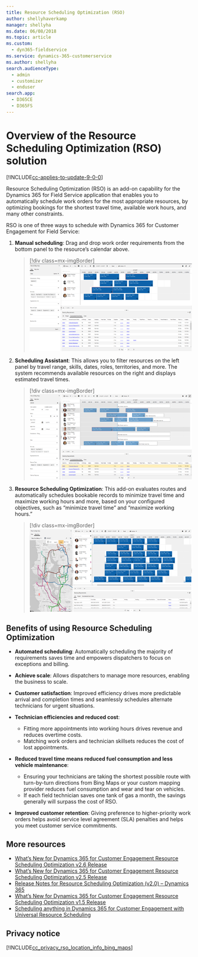 ```yaml
---
title: Resource Scheduling Optimization (RSO)
author: shellyhaverkamp
manager: shellyha
ms.date: 06/08/2018
ms.topic: article
ms.custom: 
  - dyn365-fieldservice
ms.service: dynamics-365-customerservice
ms.author: shellyha
search.audienceType: 
  - admin
  - customizer
  - enduser
search.app: 
  - D365CE
  - D365FS
---
```


# Overview of the Resource Scheduling Optimization (RSO) solution

[!INCLUDE[cc-applies-to-update-9-0-0](../includes/cc_applies_to_update_9_0_0.md)]

Resource Scheduling Optimization (RSO) is an add-on capability for the Dynamics
365 for Field Service application that enables you to automatically schedule
work orders for the most appropriate resources, by optimizing bookings for the
shortest travel time, available work hours, and many other constraints.

RSO is one of three ways to schedule with Dynamics 365 for Customer Engagement for Field Service:

1.  **Manual scheduling**: Drag and drop work order requirements from the bottom
    panel to the resource’s calendar above.

    > [!div class=mx-imgBorder]
    > ![](media/29a8d922fb088fa1d668c598f6887e65.png)

2.  **Scheduling Assistant**: This allows you to filter resources on the left
    panel by travel range, skills, dates, roles, territories, and more. The
    system recommends available resources on the right and displays estimated
    travel times.

    > [!div class=mx-imgBorder]
    > ![](media/131ed6d21d96cbc0ccc5a730dcbe1bd0.png)

3.  **Resource Scheduling Optimization**: This add-on evaluates routes and
    automatically schedules bookable records to minimize travel time and
    maximize working hours and more, based on your configured objectives, such
    as “minimize travel time” and “maximize working hours.”

    > [!div class=mx-imgBorder]
    > ![](media/8cce1b1462b960eecac5012ad1a2d685.png)

## Benefits of using Resource Scheduling Optimization 

- **Automated scheduling**: Automatically scheduling the majority of
requirements saves time and empowers dispatchers to focus on exceptions and
billing.

- **Achieve scale**: Allows dispatchers to manage more resources, enabling the
business to scale.

- **Customer satisfaction**: Improved efficiency drives more predictable
arrival and completion times and seamlessly schedules alternate technicians
for urgent situations.

- **Technician efficiencies and reduced cost**:
  -   Fitting more appointments into working hours drives revenue and reduces
    overtime costs.
  -   Matching work orders and technician skillsets reduces the cost of lost
    appointments.

- **Reduced travel time means reduced fuel consumption and less vehicle maintenance**:
  -   Ensuring your technicians are taking the shortest possible route with
    turn-by-turn directions from Bing Maps or your custom mapping provider
    reduces fuel consumption and wear and tear on vehicles.
  -   If each field technician saves one tank of gas a month, the savings
    generally will surpass the cost of RSO. 

- **Improved customer retention**: Giving preference to higher-priority work orders helps avoid service level agreement (SLA) penalties and helps you meet customer service commitments.

## More resources 

-   [What’s New for Dynamics 365 for Customer Engagement Resource Scheduling Optimization v2.6
    Release](https://blogs.msdn.microsoft.com/crm/2018/05/09/whats-new-for-dynamics-365-resource-scheduling-optimization-v2-6-release/)
-   [What’s New for Dynamics 365 for Customer Engagement Resource Scheduling Optimization v2.5
    Release](https://blogs.msdn.microsoft.com/crm/2018/04/02/whats-new-for-dynamics-365-resource-scheduling-optimization-v2-5-release/)
-   [Release Notes for Resource Scheduling Optimization (v2.0) – Dynamics
    365](https://blogs.msdn.microsoft.com/crm/2017/12/12/release-notes-for-resource-scheduling-optimization-v2-0-17335-1-dynamics-365/)
-   [What’s New for Dynamics 365 for Customer Engagement Resource Scheduling Optimization v1.5
    Release](https://blogs.msdn.microsoft.com/crm/2017/10/26/whats-new-for-dynamics-365-resource-scheduling-optimization-v1-5-17284-2-release/)
-   [Scheduling anything in Dynamics 365 for Customer Engagement with Universal Resource
    Scheduling](https://www.microsoft.com/en-US/dynamics/crm-customer-center/scheduling-anything-in-dynamics-365-with-universal-resource-scheduling.aspx)

<a name=bkmk_step3 ></a>   
## Privacy notice  
[!INCLUDE[cc_privacy_rso_location_info_bing_maps](../includes/cc-privacy-rso-location-info-bing-maps.md)]
